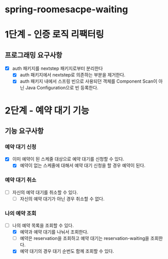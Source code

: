 # spring-roomesacpe-waiting
# 1단계 - 인증 로직 리팩터링
## 프로그래밍 요구사항
- [x] auth 패키지를 nextstep 패키지로부터 분리한다
  - [x] auth 패키지에서 nextstep로 의존하는 부분을 제거한다.
  - [x] auth 패키지 내에서 스프링 빈으로 사용되던 객체를 Component Scan이 아닌 Java Configuration으로 빈 등록한다.

# 2단계 - 예약 대기 기능
## 기능 요구사항
### 예약 대기 신청
- [x] 이미 예약이 된 스케줄 대상으로 예약 대기를 신청할 수 있다.
  - [x] 예약이 없는 스케줄에 대해서 예약 대기 신청을 할 경우 예약이 된다.
### 예약 대기 취소
- [ ] 자신의 예약 대기를 취소할 수 있다.
  - [ ] 자신의 예약 대기가 아닌 경우 취소할 수 없다.
### 나의 예약 조회
- [ ] 나의 예약 목록을 조회할 수 있다.
  - [x] 예약과 예약 대기를 나눠서 조회한다.
  - [ ] 예약은 reservation을 조회하고 예약 대기는 reservation-waiting을 조회한다.
  - [x] 예약 대기의 경우 대기 순번도 함께 조회할 수 있다.
